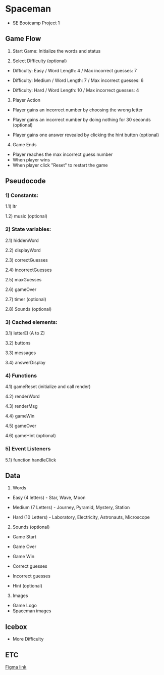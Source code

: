# Spaceman

- SE Bootcamp Project 1

## Game Flow

1. Start Game: Initialize the words and status

2. Select Difficulty (optional)

- Difficulty: Easy / Word Length: 4 / Max incorrect guesses: 7

- Difficulty: Medium / Word Length: 7 / Max incorrect guesses: 6

- Difficulty: Hard / Word Length: 10 / Max incorrect guesses: 4

3. Player Action

- Player gains an incorrect number by choosing the wrong letter

- Player gains an incorrect number by doing nothing for 30 seconds (optional)

- Player gains one answer revealed by clicking the hint button (optional)

4. Game Ends

- Player reaches the max incorrect guess number
- When player wins
- When player click "Reset" to restart the game

## Pseudocode

### 1) Constants:

1.1) ltr

1.2) music (optional)

### 2) State variables:

2.1) hiddenWord

2.2) displayWord

2.3) correctGuesses

2.4) incorrectGuesses

2.5) maxGuesses

2.6) gameOver

2.7) timer (optional)

2.8) Sounds (optional)

### 3) Cached elements:

3.1) letterEl (A to Z)

3.2) buttons

3.3) messages

3.4) answerDisplay

### 4) Functions

4.1) gameReset (initialize and call render)

4.2) renderWord

4.3) renderMsg

4.4) gameWin

4.5) gameOver

4.6) gameHint (optional)

### 5) Event Listeners

5.1) function handleClick

## Data

1. Words

- Easy (4 letters) - Star, Wave, Moon

- Medium (7 Letters) - Journey, Pyramid, Mystery, Station

- Hard (10 Letters) - Laboratory, Electricity, Astronauts, Microscope

2. Sounds (optional)

- Game Start

- Game Over

- Game Win

- Correct guesses

- Incorrect guesses

- Hint (optional)

3. Images

- Game Logo
- Spaceman images

## Icebox

- More Difficulty

## ETC

[Figma link](https://www.figma.com/design/ighFkJCANyY1x0JPzX5Xo0/Project-1?node-id=1811-1036&t=kpK7Hj3v9LS2YU4w-1)
